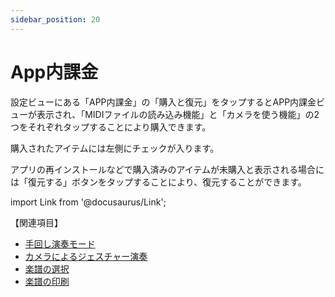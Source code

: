 ```yaml
---
sidebar_position: 20
---
```


# App内課金

設定ビューにある「APP内課金」の「購入と復元」をタップするとAPP内課金ビューが表示され、「MIDIファイルの読み込み機能」と「カメラを使う機能」の2つをそれぞれタップすることにより購入できます。

購入されたアイテムには左側にチェックが入ります。

アプリの再インストールなどで購入済みのアイテムが未購入と表示される場合には「復元する」ボタンをタップすることにより、復元することができます。



import Link from '@docusaurus/Link';

【関連項目】
* [手回し演奏モード](/docs/guide/Hand-crank_Mode/hand-crank_mode-category)
* [カメラによるジェスチャー演奏](/docs/guide/Gesture_Playing_Mode/Gesture_by_Camera/gesture_by_camera-category)
* [楽譜の選択](/docs/guide/Gesture_Playing_Mode/Selecting_a_score)
* [楽譜の印刷](/docs/guide/Printing_Score/printing_score-category)